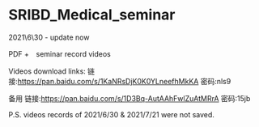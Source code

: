 # SRIBD_Medical_seminar
2021\6\30 - update now

PDF +　seminar record videos 

Videos download links: 
链接:https://pan.baidu.com/s/1KaNRsDjK0K0YLneefhMkKA  密码:nls9

备用
链接:https://pan.baidu.com/s/1D3Bq-AutAAhFwlZuAtMRrA  密码:15jb

P.S. videos records of 2021/6/30 & 2021/7/21 were not saved. 
